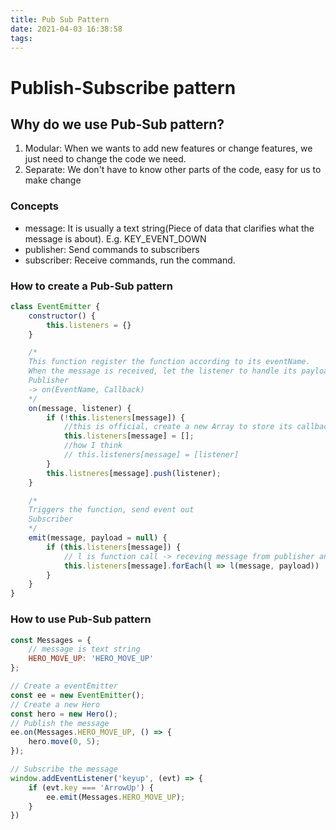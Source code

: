 ```yaml
---
title: Pub Sub Pattern
date: 2021-04-03 16:38:58
tags:
---
```

# Publish-Subscribe pattern

## Why do we use Pub-Sub pattern?
1. Modular: When we wants to add new features or change features, we just need to change the code we need.
2. Separate: We don't have to know other parts of the code, easy for us to make change

### Concepts
- message: It is usually a text string(Piece of data that clarifies what the message is about). E.g. KEY_EVENT_DOWN
- publisher: Send commands to subscribers
- subscriber: Receive commands, run the command.


### How to create a Pub-Sub pattern
```javascript
class EventEmitter {
    constructor() {
        this.listeners = {}
    }

    /*
    This function register the function according to its eventName.
    When the message is received, let the listener to handle its payload.
    Publisher
    -> on(EventName, Callback)
    */
    on(message, listener) {
        if (!this.listeners[message]) {
            //this is official, create a new Array to store its callback function
            this.listeners[message] = [];
            //how I think
            // this.listeners[message] = [listener]
        }
        this.listneres[message].push(listener);
    }

    /*
    Triggers the function, send event out
    Subscriber
    */
    emit(message, payload = null) {
        if (this.listeners[message]) {
            // l is function call -> receving message from publisher and execute it
            this.listeners[message].forEach(l => l(message, payload))
        }
    }
}
```

### How to use Pub-Sub pattern
```javascript
const Messages = {
    // message is text string
    HERO_MOVE_UP: 'HERO_MOVE_UP'
};

// Create a eventEmitter
const ee = new EventEmitter();
// Create a new Hero
const hero = new Hero();
// Publish the message
ee.on(Messages.HERO_MOVE_UP, () => {
    hero.move(0, 5);
});

// Subscribe the message
window.addEventListener('keyup', (evt) => {
    if (evt.key === 'ArrowUp') {
        ee.emit(Messages.HERO_MOVE_UP);
    }
})
```